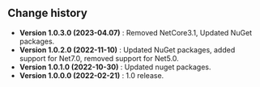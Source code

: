 Change history
--------------

* **Version 1.0.3.0 (2023-04.07)** : Removed NetCore3.1, Updated NuGet packages.
* **Version 1.0.2.0 (2022-11-10)** : Updated NuGet packages, added support for Net7.0, removed support for Net5.0.
* **Version 1.0.1.0 (2022-10-30)** : Updated nuget packages.
* **Version 1.0.0.0 (2022-02-21)** : 1.0 release.